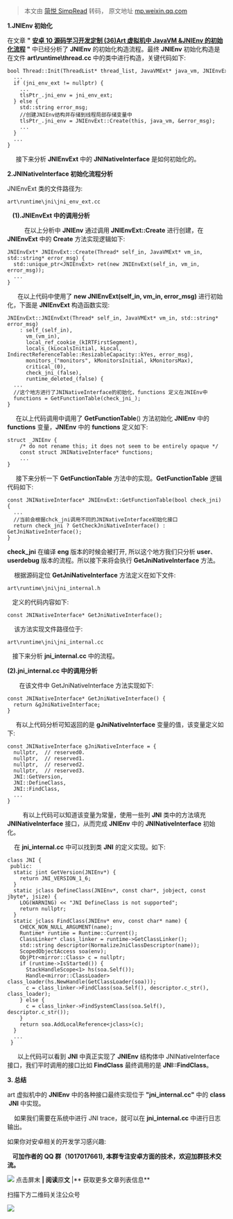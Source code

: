 > 本文由 [简悦 SimpRead](http://ksria.com/simpread/) 转码， 原文地址 [mp.weixin.qq.com](https://mp.weixin.qq.com/s?__biz=Mzg5MzU3NzkxOQ==&mid=2247484452&idx=1&sn=c7a2082632ea2c6532c7c119a2168db9&chksm=c02dfbf4f75a72e2a18a0fb8d8c23c5278487ff22bd4052bf38b7ac3f5401ebce08478a3de8c&cur_album_id=1799542483832324102&scene=190#rd)

**1.JNIEnv 初始化**  

 在文章 **"** **[安卓 10 源码学习开发定制 (36)Art 虚拟机中 JavaVM &JNIEnv 的初始化流程](http://mp.weixin.qq.com/s?__biz=Mzg5MzU3NzkxOQ==&mid=2247484351&idx=1&sn=86291a3dd19a619900aae18d856b7c60&chksm=c02dfc6ff75a757966df5de543ce67e084a0b6c2444334f33af9a603b00a09806056b5a7c474&scene=21#wechat_redirect) "** 中已经分析了 **JNIEnv** 的初始化构造流程。最终 **JNIEnv** 初始化构造是在文件 **art\runtime\thread.cc** 中的类中进行构造，关键代码如下:

```
bool Thread::Init(ThreadList* thread_list, JavaVMExt* java_vm, JNIEnvExt* jni_env_ext) {
  ...
  if (jni_env_ext != nullptr) {
    ...
    tlsPtr_.jni_env = jni_env_ext;
  } else {
    std::string error_msg;
    //创建JNIEnv结构并存储到线程局部存储变量中
    tlsPtr_.jni_env = JNIEnvExt::Create(this, java_vm, &error_msg);
    ...
  }
  ...
}

```

     接下来分析 **JNIEnvExt** 中的 **JNINativeInterface** 是如何初始化的。

**2.JNINativeInterface 初始化流程分析**

 JNIEnvExt 类的文件路径为:

```
art\runtime\jni\jni_env_ext.cc

```

   **(1).JNIEnvExt 中的调用分析**

          在以上分析中 **JNIEnv** 通过调用 **JNIEnvExt::Create** 进行创建，在 **JNIEnvExt** 中的 **Create** 方法实现逻辑如下:

```
JNIEnvExt* JNIEnvExt::Create(Thread* self_in, JavaVMExt* vm_in, std::string* error_msg) {
  std::unique_ptr<JNIEnvExt> ret(new JNIEnvExt(self_in, vm_in, error_msg));
  ...
}

```

      在以上代码中使用了 **new JNIEnvExt(self_in, vm_in, error_msg)** 进行初始化，下面是 **JNIEnvExt** 构造函数实现:

```
JNIEnvExt::JNIEnvExt(Thread* self_in, JavaVMExt* vm_in, std::string* error_msg)
    : self_(self_in),
      vm_(vm_in),
      local_ref_cookie_(kIRTFirstSegment),
      locals_(kLocalsInitial, kLocal, IndirectReferenceTable::ResizableCapacity::kYes, error_msg),
      monitors_("monitors", kMonitorsInitial, kMonitorsMax),
      critical_(0),
      check_jni_(false),
      runtime_deleted_(false) {
  ...
  //这个地方进行了JNINativeInterface的初始化，functions 定义在JNIEnv中
  functions = GetFunctionTable(check_jni_);
}

```

     在以上代码调用中调用了 **GetFunctionTable**() 方法初始化 **JNIEnv** 中的 **functions** 变量，**JNIEnv** 中的 **functions** 定义如下:

```
struct _JNIEnv {
    /* do not rename this; it does not seem to be entirely opaque */
    const struct JNINativeInterface* functions;
    ...
}

```

     接下来分析一下 **GetFunctionTable** 方法中的实现。**GetFunctionTable** 逻辑代码如下:

```
const JNINativeInterface* JNIEnvExt::GetFunctionTable(bool check_jni) {
  ...
  //当前会根据chck_jni调用不同的JNINativeInterface初始化接口
  return check_jni ? GetCheckJniNativeInterface() : GetJniNativeInterface();
}

```

 **check_jni** 在编译 **eng** 版本的时候会被打开, 所以这个地方我们只分析 **user**、**userdebug** 版本的流程。所以接下来将会执行 **GetJniNativeInterface** 方法。

    根据源码定位 **GetJniNativeInterface** 方法定义在如下文件:

```
art\runtime\jni\jni_internal.h

```

   定义的代码内容如下:  

```
const JNINativeInterface* GetJniNativeInterface();

```

    该方法实现文件路径位于:

```
art\runtime\jni\jni_internal.cc

```

   接下来分析 **jni_internal.cc** 中的流程。  

 **(2).**jni_internal.cc** 中的调用分析**

       在该文件中 GetJniNativeInterface 方法实现如下:

```
const JNINativeInterface* GetJniNativeInterface() {
  return &gJniNativeInterface;
}

```

     有以上代码分析可知返回的是 **gJniNativeInterface** 变量的值，该变量定义如下:

```
const JNINativeInterface gJniNativeInterface = {
  nullptr,  // reserved0.
  nullptr,  // reserved1.
  nullptr,  // reserved2.
  nullptr,  // reserved3.
  JNI::GetVersion,
  JNI::DefineClass,
  JNI::FindClass,
  ...
}

```

         有以上代码可以知道该变量为常量，使用一些列 **JNI** 类中的方法填充 **JNINativeInterface** 接口，从而完成 **JNIEnv** 中的 **JNINativeInterface** 初始化。

    在 **jni_internal.cc** 中可以找到类 **JNI** 的定义实现。如下:

```
class JNI {
 public:
  static jint GetVersion(JNIEnv*) {
    return JNI_VERSION_1_6;
  }
  static jclass DefineClass(JNIEnv*, const char*, jobject, const jbyte*, jsize) {
    LOG(WARNING) << "JNI DefineClass is not supported";
    return nullptr;
  }
  static jclass FindClass(JNIEnv* env, const char* name) {
    CHECK_NON_NULL_ARGUMENT(name);
    Runtime* runtime = Runtime::Current();
    ClassLinker* class_linker = runtime->GetClassLinker();
    std::string descriptor(NormalizeJniClassDescriptor(name));
    ScopedObjectAccess soa(env);
    ObjPtr<mirror::Class> c = nullptr;
    if (runtime->IsStarted()) {
      StackHandleScope<1> hs(soa.Self());
      Handle<mirror::ClassLoader> class_loader(hs.NewHandle(GetClassLoader(soa)));
      c = class_linker->FindClass(soa.Self(), descriptor.c_str(), class_loader);
    } else {
      c = class_linker->FindSystemClass(soa.Self(), descriptor.c_str());
    }
    return soa.AddLocalReference<jclass>(c);
  }
  ...
 }

```

      以上代码可以看到 **JNI** 中真正实现了 **JNIEnv** 结构体中 JNINativeInterface 接口，我们平时调用的接口比如 **FindClass** 最终调用的是 **JNI::FindClass**。

**3. 总结**

 art 虚拟机中的 **JNIEnv** 中的各种接口最终实现位于 **"jni_internal.cc"** 中的 **class  JNI** 中实现。

    如果我们需要在系统中进行 JNI trace，就可以在 **jni_internal.cc** 中进行日志输出。

如果你对安卓相关的开发学习感兴趣:

   **可加作者的 QQ 群（1017017661), 本群专注安卓方面的技术，欢迎加群技术交流。**

![](https://mmbiz.qpic.cn/mmbiz_gif/rFWVXwibLGty0S5JgMN8PpBib2631p7cDvlvTEaxFBzljBX9qWcVMSOymhkTd6ZmanRibYWsh0HmccjGWkadiaLwAA/640?wx_fmt=gif) 点击屏末 ****| ****阅****读****原****文**** |** 获取更多文章列表信息**

扫描下方二维码关注公众号

![](https://mmbiz.qpic.cn/mmbiz_png/3sPGriaR212HJoY7wDaAklzxvoFerMCk6YKFSaEcpYTf6zSPHibqzibGr7hk91Vh8iaXY4wc5z7zZYfeu1hlyvNNGQ/640?wx_fmt=png)